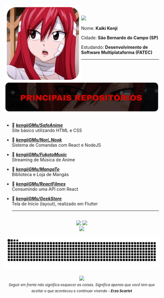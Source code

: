 ##

<img src="img/ErzaStyle/icon.png" width="250" align="left"/>
<br>
<br>
<img src="https://img.shields.io/static/v1?label=Perfil&message=KengiiGMs&color=red&style=for-the-badge&logo=Github">
<p>

Nome: **Kaiki Kenji**

Cidade: **São Bernardo do Campo (SP)**

Estudando: **Desenvolvimento de Software Multiplataforma (FATEC)**

</p>
   <hr>
   <br/>
   <br/>
   
   <div align="center">
      <img src="img/ErzaStyle/banner.png"         width="750" />
   </div>

   </br> 

   * 📗 [***kengiiGMs/SafeAnime***](https://github.com/kengiiGMs/SafeAnime) <br/>
    Site básico utilizando HTML e CSS
   * 📗 [***kengiiGMs/Nori_Nook***](https://github.com/kengiiGMs/Nori_Nook) <br/>
    Sistema de Comandas com React e NodeJS
   * 📗 [***kengiiGMs/FukotoMusic***](https://github.com/kengiiGMs/FukotoMusic) <br/>
    Streaming de Música de Anime
   * 📗 [***kengiiGMs/MangaTo***](https://github.com/kengiiGMs/MangaTo) <br/>
    Biblioteca e Loja de Mangás
   * 📗 [***kengiiGMs/ReactFilmes***](https://github.com/kengiiGMs/ReactFilmes) <br/>
    Consumindo uma API com React
   * 📗 [***kengiiGMs/GeekStore***](https://github.com/kengiiGMs/GeekStore.git) <br/>
    Tela de Inicio (layout), realizado em Flutter

      <hr>
   </br>

   <div align="center"> 
      <img height="170px" src="https://github-readme-stats-sigma-five.vercel.app/api?username=KengiiGMs&show_icons=true&theme=algolia">
      <img height="170px" src="https://github-readme-stats-sigma-five.vercel.app/api/top-langs/?username=KengiiGMs&layout=compact&theme=algolia">  
   </div>

   <div align="center" > 
       <img height="40px" src="https://skillicons.dev/icons?i=html,css,bootstrap,js,react,mysql,java,flutter,nodejs" />

![Snake animation](https://github.com/KengiiGMs/KengiiGMs/blob/output/github-contribution-grid-snake.svg)

   </div>

</div>

<p align="center">
   <img src="img/ErzaStyle/erza.gif" align="center"><br/>
   <sub><i>Seguir em frente não significa esquecer as coisas. Significa apenas que você tem que aceitar o que aconteceu e continuar vivendo - <b>Erza Scarlet</b></i></sub>
</p>

##
